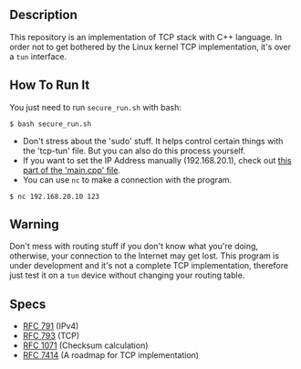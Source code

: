 ## Description

This repository is an implementation of TCP stack with C++ language. In order not to get bothered by the Linux kernel TCP implementation, it's over a `tun` interface.

## How To Run It

You just need to run `secure_run.sh` with bash:

```shell
$ bash secure_run.sh
```

- Don't stress about the 'sudo' stuff. It helps control certain things with the 'tcp-tun' file. But you can also do this process yourself.
- If you want to set the IP Address manually (192.168.20.1), check out [this part of the 'main.cpp' file](https://github.com/ImanSeyed/tcp-tun/blob/main/Source/main.cpp#L19).
- You can use `nc` to make a connection with the program.
```shell
$ nc 192.168.20.10 123
```

## Warning

Don't mess with routing stuff if you don't know what you're doing, otherwise, your connection to the Internet may get lost. This program is under development and it's not a complete TCP implementation, therefore just test it on a `tun` device without changing your routing table.

## Specs

- [RFC 791](https://datatracker.ietf.org/doc/html/rfc791) (IPv4)
- [RFC 793](https://datatracker.ietf.org/doc/html/rfc793) (TCP)
- [RFC 1071](https://www.rfc-editor.org/rfc/rfc1071) (Checksum calculation)
- [RFC 7414](https://datatracker.ietf.org/doc/html/rfc7414#section-2) (A roadmap for TCP implementation)
